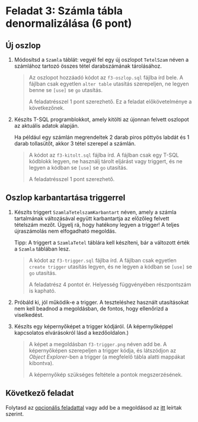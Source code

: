 # Feladat 3: Számla tábla denormalizálása (6 pont)

## Új oszlop

1. Módosítsd a `Szamla` táblát: vegyél fel egy új oszlopot `TetelSzam` néven a számlához tartozó összes tétel darabszámának tárolásához.

   > Az oszlopot hozzáadó kódot az `f3-oszlop.sql` fájlba írd bele. A fájlban csak egyetlen `alter table` utasítás szerepeljen, ne legyen benne se `[use]` se `go` utasítás.
   >
   > A feladatrésszel 1 pont szerezhető. Ez a feladat előkövetelménye a következőnek.

1. Készíts T-SQL programblokkot, amely kitölti az újonnan felvett oszlopot az aktuális adatok alapján.

   Ha például egy számlán megrendeltek 2 darab piros pöttyös labdát és 1 darab tollasütőt, akkor 3 tétel szerepel a számlán.

   > A kódot az `f3-kitolt.sql` fájlba írd. A fájlban csak egy T-SQL kódblokk legyen, ne használj tárolt eljárást vagy triggert, és ne legyen a kódban se `[use]` se `go` utasítás.
   >
   > A feladatrésszel 1 pont szerezhető.

## Oszlop karbantartása triggerrel

1. Készíts triggert `SzamlaTetelszamKarbantart` néven, amely a számla tartalmának változásával együtt karbantartja az előzőleg felvett tételszám mezőt. Ügyelj rá, hogy hatékony legyen a trigger! A teljes újraszámolás nem elfogadható megoldás.

   Tipp: A triggert a `SzamlaTetel` táblára kell készíteni, bár a változott érték a `Szamla` táblában lesz.

   > A kódot az `f3-trigger.sql` fájlba írd. A fájlban csak egyetlen `create trigger` utasítás legyen, és ne legyen a kódban se `[use]` se `go` utasítás.
   >
   > A feladatrész 4 pontot ér. Helyesség függvényében részpontszám is kapható.

1. Próbáld ki, jól működik-e a trigger. A teszteléshez használt utasításokat nem kell beadnod a megoldásban, de fontos, hogy ellenőrizd a viselkedést.

1. Készíts egy képernyőképet a trigger kódjáról. (A képernyőképpel kapcsolatos elvárásokról lásd a kezdőoldalon.)

   > A képet a megoldásban `f3-trigger.png` néven add be. A képernyőképen szerepeljen a trigger kódja, és látszódjon az _Object Explorer_-ben a trigger (a megfelelő tábla alatti mappákat kibontva).
   >
   > A képernyőkép szükséges feltétele a pontok megszerzésének.

## Következő feladat

Folytasd az [opcionális feladattal](Feladat-4.md) vagy add be a megoldásod az [itt](README.md#végezetül-a-megoldások-feltöltése) leírtak szerint.
